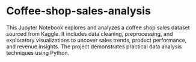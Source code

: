 # Coffee-shop-sales-analysis
This Jupyter Notebook explores and analyzes a coffee shop sales dataset sourced from Kaggle. It includes data cleaning, preprocessing, and exploratory visualizations to uncover sales trends, product performance, and revenue insights. The project demonstrates practical data analysis techniques using Python.

